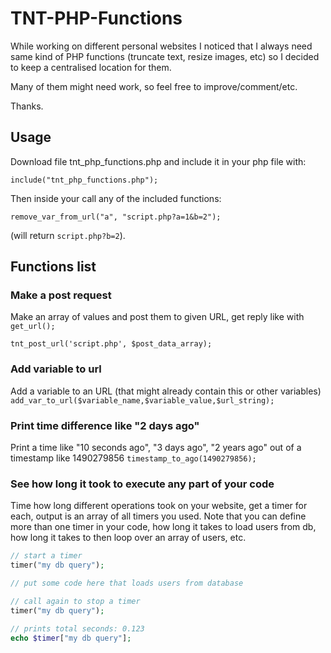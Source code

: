 # TNT-PHP-Functions

While working on different personal websites I noticed that I always need same kind of PHP functions (truncate text, resize images, etc) so I decided to keep a centralised location for them.

Many of them might need work, so feel free to improve/comment/etc.

Thanks. 

<h2>Usage</h2>

Download file tnt_php_functions.php and include it in your php file with:

<code>include("tnt_php_functions.php");</code>

Then inside your call any of the included functions:

<code>remove_var_from_url("a", "script.php?a=1&b=2");</code>

(will return `script.php?b=2`).

<h2>Functions list</h2>

<h3>Make a post request</h3>
Make an array of values and post them to given URL, get reply like with <code>get_url();</code>

<code>tnt_post_url('script.php', $post_data_array);</code>

<h3>Add variable to url</h3>
Add a variable to an URL (that might already contain this or other variables)
<code>add_var_to_url($variable_name,$variable_value,$url_string);</code>

<h3>Print time difference like "2 days ago"</h3>
Print a time like "10 seconds ago", "3 days ago", "2 years ago" out of a timestamp like 1490279856
<code>timestamp_to_ago(1490279856);</code>

<h3>See how long it took to execute any part of your code</h3>
Time how long different operations took on your website, get a timer for each, output is an array of all timers you used. 
Note that you can define more than one timer in your code, how long it takes to load users from db, how long it takes to then loop over an array of users, etc.

```php
// start a timer
timer("my db query");

// put some code here that loads users from database

// call again to stop a timer
timer("my db query"); 

// prints total seconds: 0.123
echo $timer["my db query"];
```



